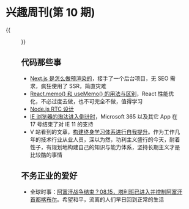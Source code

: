 # 兴趣周刊(第 10 期)


<!--more-->
{{<figure src="https://images.unsplash.com/photo-1536825591064-574efec257f2?ixid=MnwxMjA3fDB8MHxwaG90by1wYWdlfHx8fGVufDB8fHx8&ixlib=rb-1.2.1&auto=format&fit=crop&w=1950&q=80" title="from unsplash<Isaac Mehegan>" >}}

## 代码那些事
* [Next.js 是怎么做预渲染的](https://mp.weixin.qq.com/s?__biz=Mzg4MjE5OTI4Mw==&mid=2247488683&idx=1&sn=1b0e3bce31f8944fe5e62d42c30eeb68&scene=21#wechat_redirect)，接手了一个后台项目，无 SEO 需求，疯狂使用了 SSR，简直灾难
* [React.memo() 和 useMemo() 的用法与区别](https://mp.weixin.qq.com/s/zxT2GfujdbQfvrCtRxkbiQ)，React 性能优化，不必过度去做，也不可完全不做，值得学习
* [Node.js RTC 设计](https://mp.weixin.qq.com/s/Ky6SoWJv85orqYioihTRqg)
* [IE 浏览器的淘汰进入倒计时](https://www.oschina.net/news/156200/internet-explorer-move-into-final-phase)，Microsoft 365 以及其它 App 在 17 号结束了对 IE 11 的支持
* V 站看到的文章，[构建终身学习体系进行自我提升](https://www.bmpi.dev/self/build-personal-knowledge-system/)。作为工作几年的技术行业从业人员，深以为然，功利主义盛行的今天，耐着性子，有规划地构建自己的知识与能力体系，坚持长期主义才是比较酷的事情

## 不务正业的爱好
* 全球时事：[阿富汗战争结束？08.15，塔利班已进入并控制阿富汗首都喀布尔](https://www.thepaper.cn/newsDetail_forward_14068628)。希望和平，流离的人们早日回到正常的生活
